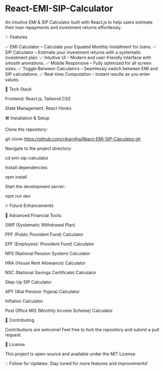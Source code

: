 # React-EMI-SIP-Calculator

An intuitive EMI & SIP Calculator built with React.js to help users estimate their loan repayments and investment returns effortlessly.

✨ Features

✅ EMI Calculator – Calculate your Equated Monthly Installment for loans.
✅ SIP Calculator – Estimate your investment returns with a systematic investment plan.
✅ Intuitive UI – Modern and user-friendly interface with smooth animations.
✅ Mobile Responsive – Fully optimized for all screen sizes.
✅ Toggle Between Calculators – Seamlessly switch between EMI and SIP calculations.
✅ Real-time Computation – Instant results as you enter values.

🚀 Tech Stack

Frontend: React.js, Tailwind CSS

State Management: React Hooks

🛠️ Installation & Setup

Clone the repository:

git clone https://github.com/vikarnjha/React-EMI-SIP-Calculator.git

Navigate to the project directory:

cd emi-sip-calculator

Install dependencies:

npm install

Start the development server:

npm run dev

🔥 Future Enhancements

🚀 Advanced Financial Tools:

SWP (Systematic Withdrawal Plan)

PPF (Public Provident Fund) Calculator

EPF (Employees' Provident Fund) Calculator

NPS (National Pension System) Calculator

HRA (House Rent Allowance) Calculator

NSC (National Savings Certificate) Calculator

Step-Up SIP Calculator

APY (Atal Pension Yojana) Calculator

Inflation Calculator

Post Office MIS (Monthly Income Scheme) Calculator

🤝 Contributing

Contributions are welcome! Feel free to fork the repository and submit a pull request.

📜 License

This project is open-source and available under the MIT License.

💡 Follow for Updates: Stay tuned for more features and improvements!
